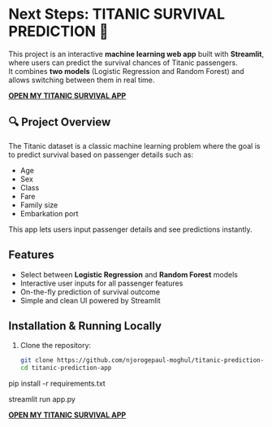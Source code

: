 # Next Steps: TITANIC SURVIVAL PREDICTION 🚢

This project is an interactive **machine learning web app** built with **Streamlit**, where users can predict the survival chances of Titanic passengers.  
It combines **two models** (Logistic Regression and Random Forest) and allows switching between them in real time.

[**OPEN MY TITANIC SURVIVAL APP**](https://titanic-survival-app-5mccgp8injzcaqxjg4qsye.streamlit.app/)


## 🔍 Project Overview
The Titanic dataset is a classic machine learning problem where the goal is to predict survival based on passenger details such as:
- Age
- Sex
- Class
- Fare
- Family size
- Embarkation port

This app lets users input passenger details and see predictions instantly.

##  Features
- Select between **Logistic Regression** and **Random Forest** models  
- Interactive user inputs for all passenger features  
- On-the-fly prediction of survival outcome  
- Simple and clean UI powered by Streamlit  

## Installation & Running Locally
1. Clone the repository:
   ```bash
   git clone https://github.com/njorogepaul-moghul/titanic-prediction-app.git
   cd titanic-prediction-app
   
pip install -r requirements.txt

streamlit run app.py

[**OPEN MY TITANIC SURVIVAL APP**](https://titanic-survival-app-5mccgp8injzcaqxjg4qsye.streamlit.app/)

